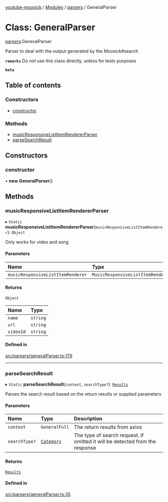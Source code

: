 [youtube-moosick](../README.md) / [Modules](../modules.md) / [parsers](../modules/parsers.md) / GeneralParser

# Class: GeneralParser

[parsers](../modules/parsers.md).GeneralParser

Parser to deal with the output generated by the Moosick#search

**`remarks`**
Do not use this class directly, unless for tests purposes

**`beta`**

## Table of contents

### Constructors

- [constructor](parsers.GeneralParser.md#constructor)

### Methods

- [musicResponsiveListItemRendererParser](parsers.GeneralParser.md#musicresponsivelistitemrendererparser)
- [parseSearchResult](parsers.GeneralParser.md#parsesearchresult)

## Constructors

### constructor

• **new GeneralParser**()

## Methods

### musicResponsiveListItemRendererParser

▸ `Static` **musicResponsiveListItemRendererParser**(`musicResponsiveListItemRenderer`): `Object`

Only works for video and song

#### Parameters

| Name | Type |
| :------ | :------ |
| `musicResponsiveListItemRenderer` | `MusicResponsiveListItemRenderer` |

#### Returns

`Object`

| Name | Type |
| :------ | :------ |
| `name` | `string` |
| `url` | `string` |
| `videoId` | `string` |

#### Defined in

[src/parsers/generalParser.ts:179](https://github.com/EvasiveXkiller/youtube-moosick/blob/d55cf42/src/parsers/generalParser.ts#L179)

___

### parseSearchResult

▸ `Static` **parseSearchResult**(`context`, `searchType?`): [`Results`](resources_resultTypes.Results.md)

Parses the search result based on the return results or supplied parameters

#### Parameters

| Name | Type | Description |
| :------ | :------ | :------ |
| `context` | `GeneralFull` | The return results from axios |
| `searchType?` | [`Category`](../enums/enums.Category.md) | The type of search request, if omitted it will be detected from the response |

#### Returns

[`Results`](resources_resultTypes.Results.md)

#### Defined in

[src/parsers/generalParser.ts:35](https://github.com/EvasiveXkiller/youtube-moosick/blob/d55cf42/src/parsers/generalParser.ts#L35)
